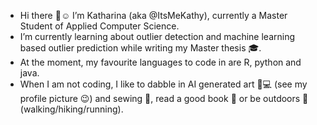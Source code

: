 - Hi there :wave::relaxed: I’m Katharina (aka @ItsMeKathy), currently a Master Student of Applied Computer Science.
- I’m currently learning about outlier detection and machine learning based outlier prediction while writing my Master thesis :mortar_board:.
- At the moment, my favourite languages to code in are R, python and java.
- When I am not coding, I like to dabble in AI generated art :art::computer: (see my profile picture :wink:) and sewing :thread:, read a good book :closed_book: or be outdoors :deciduous_tree: (walking/hiking/running).
